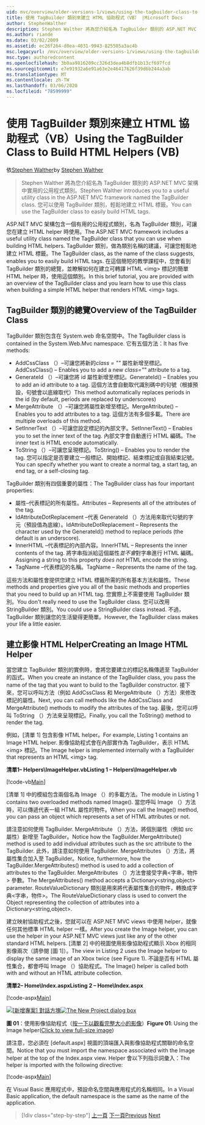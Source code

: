 ```yaml
---
uid: mvc/overview/older-versions-1/views/using-the-tagbuilder-class-to-build-html-helpers-vb
title: 使用 TagBuilder 類別來建立 HTML 協助程式（VB） |Microsoft Docs
author: StephenWalther
description: Stephen Walther 將為您介紹名為 TagBuilder 類別的 ASP.NET MVC 架構中實用的公用程式類別。 您可以輕鬆地使用 TagBuilder 類別 。
ms.author: riande
ms.date: 03/02/2009
ms.assetid: ec26f264-d0ea-4031-9943-825505a3ac4b
msc.legacyurl: /mvc/overview/older-versions-1/views/using-the-tagbuilder-class-to-build-html-helpers-vb
msc.type: authoredcontent
ms.openlocfilehash: 3b0aa9816209cc326d3dea4b8dfb1b13cf697fcd
ms.sourcegitcommit: e7e91932a6e91a63e2e46417626f39d6b244a3ab
ms.translationtype: MT
ms.contentlocale: zh-TW
ms.lasthandoff: 03/06/2020
ms.locfileid: "78599999"
---
```

# <a name="using-the-tagbuilder-class-to-build-html-helpers-vb"></a><span data-ttu-id="44d14-104">使用 TagBuilder 類別來建立 HTML 協助程式（VB）</span><span class="sxs-lookup"><span data-stu-id="44d14-104">Using the TagBuilder Class to Build HTML Helpers (VB)</span></span>

<span data-ttu-id="44d14-105">依[Stephen Walther](https://github.com/StephenWalther)</span><span class="sxs-lookup"><span data-stu-id="44d14-105">by [Stephen Walther](https://github.com/StephenWalther)</span></span>

> <span data-ttu-id="44d14-106">Stephen Walther 將為您介紹名為 TagBuilder 類別的 ASP.NET MVC 架構中實用的公用程式類別。</span><span class="sxs-lookup"><span data-stu-id="44d14-106">Stephen Walther introduces you to a useful utility class in the ASP.NET MVC framework named the TagBuilder class.</span></span> <span data-ttu-id="44d14-107">您可以使用 TagBuilder 類別，輕鬆地建立 HTML 標籤。</span><span class="sxs-lookup"><span data-stu-id="44d14-107">You can use the TagBuilder class to easily build HTML tags.</span></span>

<span data-ttu-id="44d14-108">ASP.NET MVC 架構包含一個有用的公用程式類別，名為 TagBuilder 類別，可讓您在建立 HTML helper 時使用。</span><span class="sxs-lookup"><span data-stu-id="44d14-108">The ASP.NET MVC framework includes a useful utility class named the TagBuilder class that you can use when building HTML helpers.</span></span> <span data-ttu-id="44d14-109">TagBuilder 類別，做為類別名稱的建議，可讓您輕鬆地建立 HTML 標籤。</span><span class="sxs-lookup"><span data-stu-id="44d14-109">The TagBuilder class, as the name of the class suggests, enables you to easily build HTML tags.</span></span> <span data-ttu-id="44d14-110">在這個簡短的教學課程中，您會看到 TagBuilder 類別的總覽，並瞭解如何在建立可轉譯 HTML &lt;img&gt; 標記的簡單 HTML helper 時，使用這個類別。</span><span class="sxs-lookup"><span data-stu-id="44d14-110">In this brief tutorial, you are provided with an overview of the TagBuilder class and you learn how to use this class when building a simple HTML helper that renders HTML &lt;img&gt; tags.</span></span>

## <a name="overview-of-the-tagbuilder-class"></a><span data-ttu-id="44d14-111">TagBuilder 類別的總覽</span><span class="sxs-lookup"><span data-stu-id="44d14-111">Overview of the TagBuilder Class</span></span>

<span data-ttu-id="44d14-112">TagBuilder 類別包含在 System.web 命名空間中。</span><span class="sxs-lookup"><span data-stu-id="44d14-112">The TagBuilder class is contained in the System.Web.Mvc namespace.</span></span> <span data-ttu-id="44d14-113">它有五個方法：</span><span class="sxs-lookup"><span data-stu-id="44d14-113">It has five methods:</span></span>

- <span data-ttu-id="44d14-114">AddCssClass （）–可讓您將新的*class = ""* 屬性新增至標記。</span><span class="sxs-lookup"><span data-stu-id="44d14-114">AddCssClass() – Enables you to add a new *class=""* attribute to a tag.</span></span>
- <span data-ttu-id="44d14-115">GenerateId （）–可讓您將 id 屬性新增至標記。</span><span class="sxs-lookup"><span data-stu-id="44d14-115">GenerateId() – Enables you to add an id attribute to a tag.</span></span> <span data-ttu-id="44d14-116">這個方法會自動取代識別碼中的句號（根據預設，句號會以底線取代）</span><span class="sxs-lookup"><span data-stu-id="44d14-116">This method automatically replaces periods in the id (by default, periods are replaced by underscores)</span></span>
- <span data-ttu-id="44d14-117">MergeAttribute （）–可讓您將屬性新增至標記。</span><span class="sxs-lookup"><span data-stu-id="44d14-117">MergeAttribute() – Enables you to add attributes to a tag.</span></span> <span data-ttu-id="44d14-118">這個方法有多個多載。</span><span class="sxs-lookup"><span data-stu-id="44d14-118">There are multiple overloads of this method.</span></span>
- <span data-ttu-id="44d14-119">SetInnerText （）–可讓您設定標記的內部文字。</span><span class="sxs-lookup"><span data-stu-id="44d14-119">SetInnerText() – Enables you to set the inner text of the tag.</span></span> <span data-ttu-id="44d14-120">內部文字會自動進行 HTML 編碼。</span><span class="sxs-lookup"><span data-stu-id="44d14-120">The inner text is HTML encode automatically.</span></span>
- <span data-ttu-id="44d14-121">ToString （）–可讓您呈現標記。</span><span class="sxs-lookup"><span data-stu-id="44d14-121">ToString() – Enables you to render the tag.</span></span> <span data-ttu-id="44d14-122">您可以指定是否要建立一般標記、開始標記、結束標記或自我結束記號。</span><span class="sxs-lookup"><span data-stu-id="44d14-122">You can specify whether you want to create a normal tag, a start tag, an end tag, or a self-closing tag.</span></span>

<span data-ttu-id="44d14-123">TagBuilder 類別有四個重要的屬性：</span><span class="sxs-lookup"><span data-stu-id="44d14-123">The TagBuilder class has four important properties:</span></span>

- <span data-ttu-id="44d14-124">屬性–代表標記的所有屬性。</span><span class="sxs-lookup"><span data-stu-id="44d14-124">Attributes – Represents all of the attributes of the tag.</span></span>
- <span data-ttu-id="44d14-125">IdAttributeDotReplacement –代表 GenerateId （）方法用來取代句號的字元（預設值為底線）。</span><span class="sxs-lookup"><span data-stu-id="44d14-125">IdAttributeDotReplacement – Represents the character used by the GenerateId() method to replace periods (the default is an underscore).</span></span>
- <span data-ttu-id="44d14-126">InnerHTML –代表標記的內部內容。</span><span class="sxs-lookup"><span data-stu-id="44d14-126">InnerHTML – Represents the inner contents of the tag.</span></span> <span data-ttu-id="44d14-127">將字串指派給這個屬性*並不會*對字串進行 HTML 編碼。</span><span class="sxs-lookup"><span data-stu-id="44d14-127">Assigning a string to this property *does not* HTML encode the string.</span></span>
- <span data-ttu-id="44d14-128">TagName –代表標記的名稱。</span><span class="sxs-lookup"><span data-stu-id="44d14-128">TagName – Represents the name of the tag.</span></span>

<span data-ttu-id="44d14-129">這些方法和屬性會提供您建立 HTML 標籤所需的所有基本方法和屬性。</span><span class="sxs-lookup"><span data-stu-id="44d14-129">These methods and properties give you all of the basic methods and properties that you need to build up an HTML tag.</span></span> <span data-ttu-id="44d14-130">您實際上不需要使用 TagBuilder 類別。</span><span class="sxs-lookup"><span data-stu-id="44d14-130">You don't really need to use the TagBuilder class.</span></span> <span data-ttu-id="44d14-131">您可以改用 StringBuilder 類別。</span><span class="sxs-lookup"><span data-stu-id="44d14-131">You could use a StringBuilder class instead.</span></span> <span data-ttu-id="44d14-132">不過，TagBuilder 類別讓您的生活變得更簡單。</span><span class="sxs-lookup"><span data-stu-id="44d14-132">However, the TagBuilder class makes your life a little easier.</span></span>

## <a name="creating-an-image-html-helper"></a><span data-ttu-id="44d14-133">建立影像 HTML Helper</span><span class="sxs-lookup"><span data-stu-id="44d14-133">Creating an Image HTML Helper</span></span>

<span data-ttu-id="44d14-134">當您建立 TagBuilder 類別的實例時，會將您要建立的標記名稱傳遞至 TagBuilder 的函式。</span><span class="sxs-lookup"><span data-stu-id="44d14-134">When you create an instance of the TagBuilder class, you pass the name of the tag that you want to build to the TagBuilder constructor.</span></span> <span data-ttu-id="44d14-135">接下來，您可以呼叫方法（例如 AddCssClass 和 MergeAttribute （）方法）來修改標記的屬性。</span><span class="sxs-lookup"><span data-stu-id="44d14-135">Next, you can call methods like the AddCssClass and MergeAttribute() methods to modify the attributes of the tag.</span></span> <span data-ttu-id="44d14-136">最後，您可以呼叫 ToString （）方法來呈現標記。</span><span class="sxs-lookup"><span data-stu-id="44d14-136">Finally, you call the ToString() method to render the tag.</span></span>

<span data-ttu-id="44d14-137">例如，[清單 1] 包含影像 HTML helper。</span><span class="sxs-lookup"><span data-stu-id="44d14-137">For example, Listing 1 contains an Image HTML helper.</span></span> <span data-ttu-id="44d14-138">影像協助程式會在內部實作為 TagBuilder，表示 HTML &lt;img&gt; 標記。</span><span class="sxs-lookup"><span data-stu-id="44d14-138">The Image helper is implemented internally with a TagBuilder that represents an HTML &lt;img&gt; tag.</span></span>

<span data-ttu-id="44d14-139">**清單1– Helpers\ImageHelper.vb**</span><span class="sxs-lookup"><span data-stu-id="44d14-139">**Listing 1 – Helpers\ImageHelper.vb**</span></span>

[!code-vb[Main](using-the-tagbuilder-class-to-build-html-helpers-vb/samples/sample1.vb)]

<span data-ttu-id="44d14-140">[清單 1] 中的模組包含兩個名為 Image （）的多載方法。</span><span class="sxs-lookup"><span data-stu-id="44d14-140">The module in Listing 1 contains two overloaded methods named Image().</span></span> <span data-ttu-id="44d14-141">當您呼叫 Image （）方法時，可以傳遞代表一組 HTML 屬性的物件。</span><span class="sxs-lookup"><span data-stu-id="44d14-141">When you call the Image() method, you can pass an object which represents a set of HTML attributes or not.</span></span>

<span data-ttu-id="44d14-142">請注意如何使用 TagBuilder. MergeAttribute （）方法，將個別屬性（例如 src 屬性）新增至 TagBuilder。</span><span class="sxs-lookup"><span data-stu-id="44d14-142">Notice how the TagBuilder.MergeAttribute() method is used to add individual attributes such as the src attribute to the TagBuilder.</span></span> <span data-ttu-id="44d14-143">此外，請注意如何使用 TagBuilder. MergeAttributes （）方法，將屬性集合加入至 TagBuilder。</span><span class="sxs-lookup"><span data-stu-id="44d14-143">Notice, furthermore, how the TagBuilder.MergeAttributes() method is used to add a collection of attributes to the TagBuilder.</span></span> <span data-ttu-id="44d14-144">MergeAttributes （）方法會接受字典&lt;字串，物件&gt; 參數。</span><span class="sxs-lookup"><span data-stu-id="44d14-144">The MergeAttributes() method accepts a Dictionary&lt;string,object&gt; parameter.</span></span> <span data-ttu-id="44d14-145">RouteValueDictionary 類別是用來將代表屬性集合的物件，轉換成字典&lt;字串，物件&gt;。</span><span class="sxs-lookup"><span data-stu-id="44d14-145">The RouteValueDictionary class is used to convert the Object representing the collection of attributes into a Dictionary&lt;string,object&gt;.</span></span>

<span data-ttu-id="44d14-146">建立映射協助程式之後，您就可以在 ASP.NET MVC views 中使用 helper，就像任何其他標準 HTML helper 一樣。</span><span class="sxs-lookup"><span data-stu-id="44d14-146">After you create the Image helper, you can use the helper in your ASP.NET MVC views just like any of the other standard HTML helpers.</span></span> <span data-ttu-id="44d14-147">[清單 2] 中的視圖使用影像協助程式顯示 Xbox 的相同影像兩次（請參閱 [圖 1]）。</span><span class="sxs-lookup"><span data-stu-id="44d14-147">The view in Listing 2 uses the Image helper to display the same image of an Xbox twice (see Figure 1).</span></span> <span data-ttu-id="44d14-148">不論是否有 HTML 屬性集合，都會呼叫 Image （）協助程式。</span><span class="sxs-lookup"><span data-stu-id="44d14-148">The Image() helper is called both with and without an HTML attribute collection.</span></span>

<span data-ttu-id="44d14-149">**清單2– Home\Index.aspx**</span><span class="sxs-lookup"><span data-stu-id="44d14-149">**Listing 2 – Home\Index.aspx**</span></span>

[!code-aspx[Main](using-the-tagbuilder-class-to-build-html-helpers-vb/samples/sample2.aspx)]

<span data-ttu-id="44d14-150">[![[新增專案] 對話方塊](using-the-tagbuilder-class-to-build-html-helpers-vb/_static/image1.jpg)](using-the-tagbuilder-class-to-build-html-helpers-vb/_static/image1.png)</span><span class="sxs-lookup"><span data-stu-id="44d14-150">[![The New Project dialog box](using-the-tagbuilder-class-to-build-html-helpers-vb/_static/image1.jpg)](using-the-tagbuilder-class-to-build-html-helpers-vb/_static/image1.png)</span></span>

<span data-ttu-id="44d14-151">**圖 01**：使用影像協助程式（[按一下以觀看完整大小的影像](using-the-tagbuilder-class-to-build-html-helpers-vb/_static/image2.png)）</span><span class="sxs-lookup"><span data-stu-id="44d14-151">**Figure 01**: Using the Image helper([Click to view full-size image](using-the-tagbuilder-class-to-build-html-helpers-vb/_static/image2.png))</span></span>

<span data-ttu-id="44d14-152">請注意，您必須在 [default.aspx] 視圖的頂端匯入與影像協助程式關聯的命名空間。</span><span class="sxs-lookup"><span data-stu-id="44d14-152">Notice that you must import the namespace associated with the Image helper at the top of the Index.aspx view.</span></span> <span data-ttu-id="44d14-153">Helper 會以下列指示詞彙入：</span><span class="sxs-lookup"><span data-stu-id="44d14-153">The helper is imported with the following directive:</span></span>

[!code-aspx[Main](using-the-tagbuilder-class-to-build-html-helpers-vb/samples/sample3.aspx)]

<span data-ttu-id="44d14-154">在 Visual Basic 應用程式中，預設命名空間與應用程式的名稱相同。</span><span class="sxs-lookup"><span data-stu-id="44d14-154">In a Visual Basic application, the default namespace is the same as the name of the application.</span></span>

> [!div class="step-by-step"]
> <span data-ttu-id="44d14-155">[上一頁](creating-custom-html-helpers-vb.md)
> [下一頁](creating-page-layouts-with-view-master-pages-vb.md)</span><span class="sxs-lookup"><span data-stu-id="44d14-155">[Previous](creating-custom-html-helpers-vb.md)
[Next](creating-page-layouts-with-view-master-pages-vb.md)</span></span>
